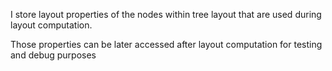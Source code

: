 I store layout properties of the nodes within tree layout that are used during layout computation.

Those properties can be later accessed after layout computation for testing and debug purposes